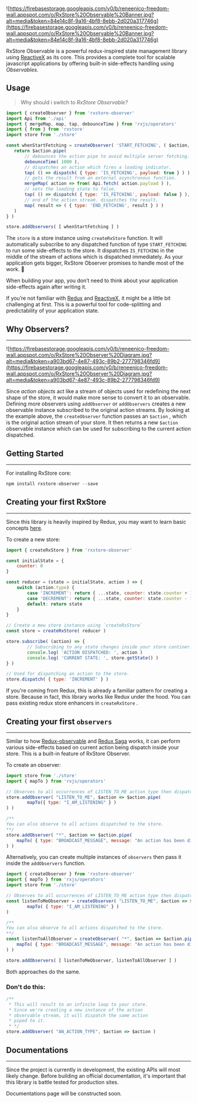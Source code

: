 ![https://firebasestorage.googleapis.com/v0/b/reneenico-freedom-wall.appspot.com/o/RxStore%20Observable%20Banner.jpg?alt=media&token=84e14c8f-9a16-4bf8-8ebb-2d020a317746g](https://firebasestorage.googleapis.com/v0/b/reneenico-freedom-wall.appspot.com/o/RxStore%20Observable%20Banner.jpg?alt=media&token=84e14c8f-9a16-4bf8-8ebb-2d020a317746g)

RxStore Observable is a powerful redux-inspired state management library using [ReactiveX](http://reactivex.io/) as its core. This provides a complete tool for scalable javascript applications by offering built-in side-effects handling using *Observables.*

## Usage

> Why should i switch to *RxStore Observable?*

```jsx
import { createObserver } from 'rxstore-observer'
import Api from './api'
import { mergeMap, map, tap, debounceTime } from 'rxjs/operators'
import { from } from 'rxstore'
import store from './store'

const whenStartFetching = createObserver( 'START_FETCHING', ( $action, getState, dispatch ) => {
   return $action.pipe(
       // debounces the action pipe to avoid multiple server fetching.
       debounceTime( 1000 ),
       // dispatches an action which fires a loading indicator.
       tap( () => dispatch( { type: 'IS_FETCHING', payload: true } ) ),
       // gets the result from an external asynchronous function.
       mergeMap( action => from( Api.fetch( action.payload ) ),
       // sets the loading state to false.
       tap( () => dispatch( { type: 'IS_FETCHING', payload: false } ),
       // end of the action stream. dispatches the result.
       map( result => ( { type: 'END_FETCHING', result } ) )
   )
} )

store.addObservers( [ whenStartFetching ] )
```

The `store` is a store instance using `createRxStore` function. It will automatically subscribe to any dispatched function of type `START_FETCHING` to run some side-effects to the store. It dispatches `IS_FETCHING` in the middle of the stream of actions which is dispatched immediately. As your application gets bigger, RxStore Observer promises to handle most of the work. 🎊

When building your app, you don’t need to think about your application side-effects again after writing it.

If you’re not familiar with [Redux](https://redux.js.org/) and [ReactiveX](http://reactivex.io/), it might be a little bit challenging at first. This is a powerful tool for code-splitting and predictability of your application state.

## Why Observers?

---

![https://firebasestorage.googleapis.com/v0/b/reneenico-freedom-wall.appspot.com/o/RxStore%20Observer%20Diagram.jpg?alt=media&token=a903bd67-4e87-493c-89b2-277798346fd9](https://firebasestorage.googleapis.com/v0/b/reneenico-freedom-wall.appspot.com/o/RxStore%20Observer%20Diagram.jpg?alt=media&token=a903bd67-4e87-493c-89b2-277798346fd9)

Since *action objects* act like a stream of objects used for redefining the next shape of the store, it would make more sense to convert it to an observable. Defining more observers using `addObserver` or `addObservers` creates a new observable instance subscribed to the original action streams. By looking at the example above, the `createObserver` function passes an `$action` , which is the original action stream of your store. It then returns a new `$action` observable instance which can be used for subscribing to the current action dispatched. 

## Getting Started

---

For installing RxStore core:

```jsx
npm install rxstore-observer --save
```

## Creating your first RxStore

---

Since this library is heavily inspired by Redux, you may want to learn basic concepts [here](https://redux.js.org/tutorials/essentials/part-1-overview-concepts).

To create a new store:

```jsx
import { createRxStore } from 'rxstore-observer'

const initialState = {
	counter: 0
}

const reducer = (state = initialState, action ) => {
	switch (action.type) {
		case 'INCREMENT': return { ...state, counter: state.counter + 1 }
		case 'DECREMENT': return { ...state, counter: state.counter - 1 }
		default: return state
	}
}

// Create a mew store instance using `createRxStore`
const store = createRxStore( reducer )

store.subscribe( (action) => {
		// Subscribing to any state changes inside your store continer.
		console.log( 'ACTION DISPATCHED: ', action )
		console.log( 'CURRENT STATE: ', store.getState() ) 
} )

// Used for dispatching an action to the store.
store.dispatch( { type: 'INCREMENT' } )
```

If you're coming from Redux, this is already a familiar pattern for creating a store. Because in fact, this library works like Redux under the hood. You can pass existing redux store enhancers in `createRxStore` .

## Creating your first `observers`

---

Similar to how [Redux-observable](https://redux-observable.js.org/) and [Redux Saga](https://redux-saga.js.org/) works, it can perform various side-effects based on current action being dispatch inside your store. This is a built-in feature of RxStore Observer.

To create an observer:

```jsx
import store from './store'
import { mapTo } from 'rxjs/operators'

// Observes to all occurrences of LISTEN_TO_ME action type then dispatch I_AM_LISTENING.
store.addObserver( "LISTEN_TO_ME", $action => $action.pipe(
		mapTo({ type: "I_AM_LISTENING" } )
) )

/** 
You can also observe to all actions dispatched to the store.
**/
store.addObserver( "*", $action => $action.pipe(
    mapTo( { type: "BROADCAST_MESSAGE", message: "An action has been dispatched." } )
) ) 

```

Alternatively, you can create multiple instances of `observers` then pass it inside the `addObservers` function.

```jsx
import { createObserver } from 'rxstore-observer'
import { mapTo } from 'rxjs/operators'
import store from './store'

// Observes to all occurrences of LISTEN_TO_ME action type then dispatch I_AM_LISTENING.
const listenToMeObserver = createObserver( "LISTEN_TO_ME", $action => $action.pipe(
		mapTo( { type: "I_AM_LISTENING" } )
) 

/** 
You can also observe to all actions dispatched to the store.
**/
const listenToAllObserver = createObserver( "*", $action => $action.pipe(
    mapTo( { type: "BROADCAST_MESSAGE", message: "An action has been dispatched." } )
) ) 

store.addObservers( [ listenToMeObserver, listenToAllObserver ] )
```

Both approaches do the same. 

### Don't do this:
```javascript
/**
 * This will result to an infinite loop to your store.
 * Since we're creating a new instance of the action
 * observable stream, it will dispatch the same action
 * piped to it. 
 * */
store.addObserver( "AN_ACTION_TYPE", $action => $action )
```


## Documentations

---

Since the project is currently in development, the existing APIs will most likely change. Before building an official documentation, it's important that this library is battle tested for production sites.

Documentations page will be constructed soon.
